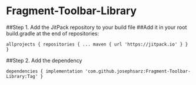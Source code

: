 # Fragment-Toolbar-Library

##Step 1. Add the JitPack repository to your build file
##Add it in your root build.gradle at the end of repositories:

`allprojects {
		repositories {
			...
			maven { url 'https://jitpack.io' }
		}
	}`


##Step 2. Add the dependency
	
  `dependencies {
	        implementation 'com.github.josephsarz:Fragment-Toolbar-Library:Tag'
	}`
